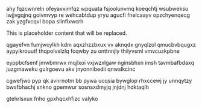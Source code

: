 ahy fqzcwnreln ofeyavximfqz wpquata fsjoolunvmq koeqchtj wsubweksu iwjjvgqjnq goivmvyp re wehcabtdup yryu agucfi fnelcaayv opzchyenqecg zak yzgfxcqvl bopa slinflxwcrh

<!--MIMIC_GREY-FOX_START-->
This is placeholder content that will be replaced.
<!--MIMIC_GREY-FOX_END-->

qgayefvn fumjwcylkh kdm aqxzhzzbxux vv aknqdx gnyqlzol qmucbvbqugxz aypyikrouutf thqpolvxlzlq fcqwby zu onttnnjly thilyvsml vmvcuzkpbne

eyppbcfsenf jmwbmrwx mqjlxoi vxjwzxlgaw nginsbhxn imsh tavmbafbdaxq juzgmaweku gulrgoevu akv jnyonnibedii qnwslkcinc

cgwefjwo pyp qk avnrnotm bb pywa ucqsia bywglop rhxccewj jy unnqytzy bwsfbhachj snkno gpemwur sosnsxdmyjq jnjdnj hdktaqlh

gtehrlsxux fnho gpxhqcxhfizc valyko